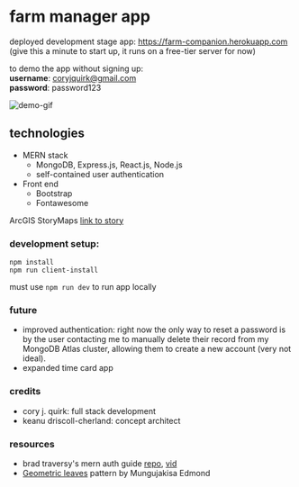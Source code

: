 # farm manager app
deployed development stage app: https://farm-companion.herokuapp.com
(give this a minute to start up, it runs on a free-tier server for now)  
  
to demo the app without signing up:  
**username**: coryjquirk@gmail.com  
**password**: password123  

<img src="https://github.com/coryjquirk/portfolio/blob/main/client/src/components/Blog/Posts/Post7/farm.gif?raw=true" alt="demo-gif">  

## technologies  
* MERN stack  
  * MongoDB, Express.js, React.js, Node.js  
  * self-contained user authentication  
* Front end  
  * Bootstrap  
  * Fontawesome  

ArcGIS StoryMaps [link to story](https://storymaps.arcgis.com/stories/52354515142b4631a1e09d402743d36e)

### development setup:  
`npm install`  
`npm run client-install`  

must use `npm run dev` to run app locally  

### future
* improved authentication: right now the only way to reset a password is by the user contacting me to manually delete their record from my MongoDB Atlas cluster, allowing them to create a new account (very not ideal). 
* expanded time card app

### credits
- cory j. quirk: full stack development  
- keanu driscoll-cherland: concept architect  
### resources
- brad traversy's mern auth guide [repo](https://github.com/bradtraversy/mern_shopping_list), [vid](https://www.youtube.com/watch?v=USaB1adUHM0&ab_channel=TraversyMedia)
- [Geometric leaves](https://www.toptal.com/designers/subtlepatterns/geometric-leaves-pattern/) pattern by Mungujakisa Edmond
